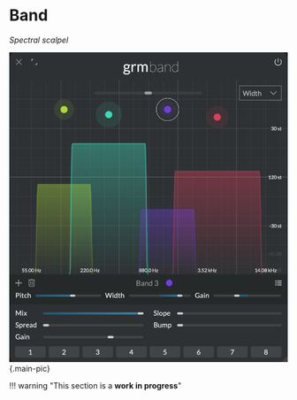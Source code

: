 # Band

_Spectral scalpel_

![Screenshot of the Band module](../assets/images/band.png){.main-pic}

!!! warning "This section is a **work in progress**"
